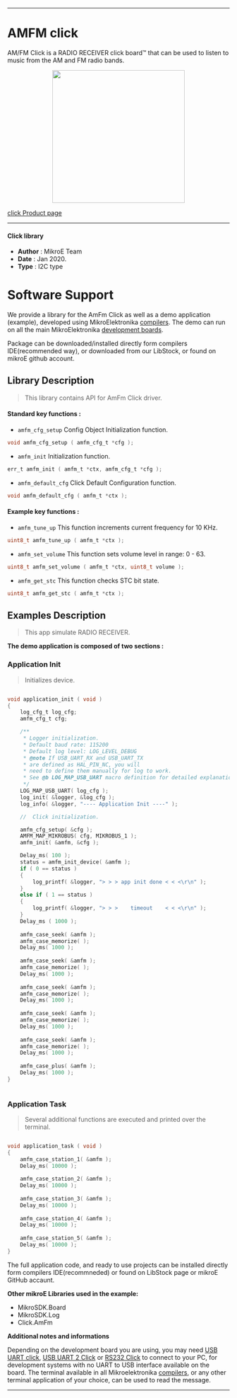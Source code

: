 
---
# AMFM click

AM/FM Click is a RADIO RECEIVER click board™ that can be used to listen to music from the AM and FM radio bands.

<p align="center">
  <img src="https://download.mikroe.com/images/click_for_ide/amfm_click.png" height=300px>
</p>

[click Product page](https://www.mikroe.com/amfm-click)

---


#### Click library 

- **Author**        : MikroE Team
- **Date**          : Jan 2020.
- **Type**          : I2C type


# Software Support

We provide a library for the AmFm Click 
as well as a demo application (example), developed using MikroElektronika 
[compilers](https://shop.mikroe.com/compilers). 
The demo can run on all the main MikroElektronika [development boards](https://shop.mikroe.com/development-boards).

Package can be downloaded/installed directly form compilers IDE(recommended way), or downloaded from our LibStock, or found on mikroE github account. 

## Library Description

> This library contains API for AmFm Click driver.

#### Standard key functions :

- `amfm_cfg_setup` Config Object Initialization function.
```c
void amfm_cfg_setup ( amfm_cfg_t *cfg );
```
 
- `amfm_init` Initialization function.
```c
err_t amfm_init ( amfm_t *ctx, amfm_cfg_t *cfg );
```

- `amfm_default_cfg` Click Default Configuration function.
```c
void amfm_default_cfg ( amfm_t *ctx );
```

#### Example key functions :

- `amfm_tune_up` This function increments current frequency for 10 KHz.
```c
uint8_t amfm_tune_up ( amfm_t *ctx );
```
 
- `amfm_set_volume` This function sets volume level in range: 0 - 63.
```c
uint8_t amfm_set_volume ( amfm_t *ctx, uint8_t volume );
```

- `amfm_get_stc` This function checks STC bit state.
```c
uint8_t amfm_get_stc ( amfm_t *ctx );
```

## Examples Description

> This app simulate RADIO RECEIVER.

**The demo application is composed of two sections :**

### Application Init 

> Initializes device.

```c

void application_init ( void )
{
    log_cfg_t log_cfg;
    amfm_cfg_t cfg;

    /** 
     * Logger initialization.
     * Default baud rate: 115200
     * Default log level: LOG_LEVEL_DEBUG
     * @note If USB_UART_RX and USB_UART_TX 
     * are defined as HAL_PIN_NC, you will 
     * need to define them manually for log to work. 
     * See @b LOG_MAP_USB_UART macro definition for detailed explanation.
     */
    LOG_MAP_USB_UART( log_cfg );
    log_init( &logger, &log_cfg );
    log_info( &logger, "---- Application Init ----" );

    //  Click initialization.

    amfm_cfg_setup( &cfg );
    AMFM_MAP_MIKROBUS( cfg, MIKROBUS_1 );
    amfm_init( &amfm, &cfg );

    Delay_ms( 100 );
    status = amfm_init_device( &amfm );
    if ( 0 == status )
    {
        log_printf( &logger, "> > > app init done < < <\r\n" );
    }
    else if ( 1 == status )
    {
        log_printf( &logger, "> > >    timeout    < < <\r\n" );
    }
    Delay_ms ( 1000 );
    
    amfm_case_seek( &amfm );
    amfm_case_memorize( );
    Delay_ms( 1000 );
    
    amfm_case_seek( &amfm );
    amfm_case_memorize( );
    Delay_ms( 1000 );
    
    amfm_case_seek( &amfm );
    amfm_case_memorize( );
    Delay_ms( 1000 );
    
    amfm_case_seek( &amfm );
    amfm_case_memorize( );
    Delay_ms( 1000 );
    
    amfm_case_seek( &amfm );
    amfm_case_memorize( );
    Delay_ms( 1000 );
    
    amfm_case_plus( &amfm );
    Delay_ms( 1000 );
}
  
```

### Application Task

> Several additional functions are executed and printed over the terminal.

```c

void application_task ( void )
{
    amfm_case_station_1( &amfm );
    Delay_ms( 10000 );
       
    amfm_case_station_2( &amfm );
    Delay_ms( 10000 );
    
    amfm_case_station_3( &amfm );
    Delay_ms( 10000 );
    
    amfm_case_station_4( &amfm );
    Delay_ms( 10000 );
    
    amfm_case_station_5( &amfm );
    Delay_ms( 10000 );
} 

```

The full application code, and ready to use projects can be  installed directly form compilers IDE(recommneded) or found on LibStock page or mikroE GitHub accaunt.

**Other mikroE Libraries used in the example:** 

- MikroSDK.Board
- MikroSDK.Log
- Click.AmFm

**Additional notes and informations**

Depending on the development board you are using, you may need 
[USB UART click](https://shop.mikroe.com/usb-uart-click), 
[USB UART 2 Click](https://shop.mikroe.com/usb-uart-2-click) or 
[RS232 Click](https://shop.mikroe.com/rs232-click) to connect to your PC, for 
development systems with no UART to USB interface available on the board. The 
terminal available in all Mikroelektronika 
[compilers](https://shop.mikroe.com/compilers), or any other terminal application 
of your choice, can be used to read the message.



---

